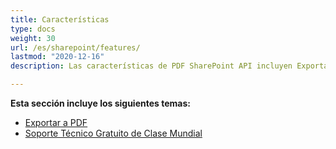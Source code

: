 ```yaml
---
title: Características
type: docs
weight: 30
url: /es/sharepoint/features/
lastmod: "2020-12-16"
description: Las características de PDF SharePoint API incluyen Exportación a PDF y Soporte Técnico Gratuito.

---
```


**Esta sección incluye los siguientes temas:**

- [Exportar a PDF](/pdf/es/sharepoint/export-to-pdf/)
- [Soporte Técnico Gratuito de Clase Mundial](/pdf/es/sharepoint/world-class-free-technical-support/)